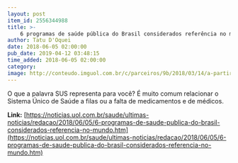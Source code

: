 ```yaml
---
layout: post
item_id: 2556344988
title: >-
    6 programas de saúde pública do Brasil considerados referência no mundo
author: Tatu D'Oquei
date: 2018-06-05 02:00:00
pub_date: 2019-04-12 03:48:15
time_added: 2018-06-05 02:00:00
category: 
image: http://conteudo.imguol.com.br/c/parceiros/9b/2018/03/14/a-partir-de-agora-orgaos-como-as-santas-casas-de-saude-poderao-comprovar-a-prestacao-de-servicos-por-meio-de-uma-declaracao-do-gestor-local-do-sistema-unico-de-saude-sus-1521067634091_v2_615x300.jpg
---
```


O que a palavra SUS representa para você? É muito comum relacionar o Sistema Único de Saúde a filas ou a falta de medicamentos e de médicos.

**Link:** [https://noticias.uol.com.br/saude/ultimas-noticias/redacao/2018/06/05/6-programas-de-saude-publica-do-brasil-considerados-referencia-no-mundo.htm](https://noticias.uol.com.br/saude/ultimas-noticias/redacao/2018/06/05/6-programas-de-saude-publica-do-brasil-considerados-referencia-no-mundo.htm)

